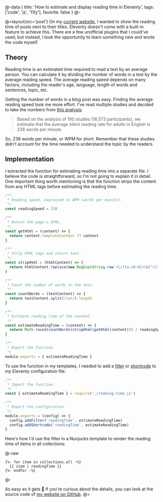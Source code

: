 @-data
{
  title: 'How to estimate and display reading time in Eleventy',
  tags: ['code', 'js', '11ty'],
  favorite: false
}
@-

@=layout{src='post'}
On my [current website](https://untypical.dev), I wanted to show the reading time of posts next to their titles. 
Eleventy doesn't come with a built-in feature to achieve this. There are a few unofficial plugins that I could've used,
but instead, I took the opportunity to learn something new and wrote the code myself.

## Theory

Reading time is an estimated time required to read a text by an average person. You can calculate it by dividing the
number of words in a text by the average reading speed. The average reading speed depends on many factors, including
the reader's age, language, length of words and sentences, topic, etc.

Getting the number of words in a blog post was easy. Finding the average reading speed took me more effort. I've read
multiple studies and decided to take the numbers from [this analysis](https://www.sciencedirect.com/science/article/abs/pii/S0749596X19300786):

> Based on the analysis of 190 studies (18,573 participants), we estimate that the average silent reading rate for 
> adults in English is 238 words per minute.

So, 238 words per minute, or WPM for short. Remember that these studies didn't account for the time needed to understand
the topic by the readers.

## Implementation

I extracted the function for estimating reading time into a separate file. I believe the code is straightforward, so
I'm not going to explain it in detail. One important thing worth mentioning is that the function strips the content from
any HTML tags before estimating the reading time.

```js
/**
 * Reading speed, expressed in WPM (words per minute).
 */
const readingSpeed = 238

/**
 * Return the page's HTML.
 */
const getHtml = (content) => {
  return content.templateContent ?? content
}

/**
 * Strip HTML tags and return text.
 */
const stripHtml = (htmlContent) => {
  return htmlContent.replace(new RegExp(String.raw`<\/?[a-z0-9]+\b[^>]*>|<!--[^]*?-->`, 'gi'), '')
}

/**
 * Count the number of words in the text.
 */
const countWords = (textContent) => {
  return textContent.split(/\s+/).length
}

/**
 * Estimate reading time of the content.
 */
const estimateReadingTime = (content) => {
  return Math.round(countWords(stripHtml(getHtml(content))) / readingSpeed) + ' min'
}

/**
 * Export the function.
 */
module.exports = { estimateReadingTime }
```

To use the function in my templates, I needed to add a [filter](https://www.11ty.dev/docs/filters/) or [shortcode](https://www.11ty.dev/docs/shortcodes/) to my Eleventy configuration file:

```js
/**
 * Import the function.
 */
const { estimateReadingTime } = require('./reading-time.js')

/**
 * Export the configuration.
 */
module.exports = (config) => {
  config.addFilter('readingTime', estimateReadingTime)
  config.addShortcode('readingTime', estimateReadingTime)
}
```

Here's how I'd use the filter in a Nunjucks template to render the reading time of items in all collections:

@-raw
```
{%- for item in collections.all -%}
  {{ item | readingTime }}
{%- endfor -%}
```
@-

As easy as it gets 🙂 If you're curious about the details, you can look at the source code of [my website on GitHub](https://github.com/untydev/untypical).
@=
